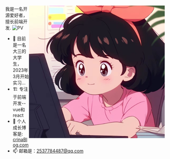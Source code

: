 <img align="right" src="./image/07131504_00.jpg" height="420" /></a>


我是一名开源爱好者，擅长前端开发. ![PV](https://visitor-badge.glitch.me/badge?page_id=hustcc)

- 🌱 目前是一名大三的大学生，2023年3月开始实习...
- 🏗 专注于前端开发--vue和react
- 💬 个人成长博客是: [crinaBlog.com](https://crina.jc-meet.cn/)
- 📫 邮箱是：2537784487@qq.com



